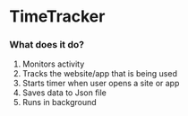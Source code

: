 # TimeTracker

### What does it do?
  1. Monitors activity
  2. Tracks the website/app that is being used
  3. Starts timer when user opens a site or app
  4. Saves data to Json file
  5. Runs in background
